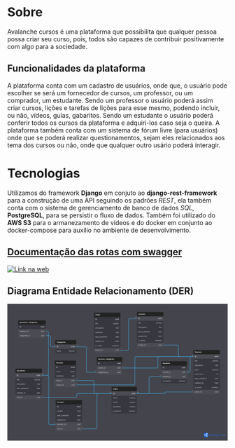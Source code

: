 # Sobre

Avalanche cursos é uma plataforma que possibilita que qualquer pessoa possa criar seu curso, pois, todos são capazes de contribuir positivamente com algo para a sociedade.

## Funcionalidades da plataforma

A plataforma conta com um cadastro de usuários, onde que, o usuário pode escolher se será um fornecedor de cursos, um professor, ou um comprador, um estudante.
Sendo um professor o usuário poderá assim criar cursos, lições e tarefas de lições para esse mesmo, podendo incluir, ou não, vídeos, guias, gabaritos.
Sendo um estudante o usuário poderá conferir todos os cursos da plataforma e adquiri-los caso seja o queira.
A plataforma também conta com um sistema de fórum livre (para usuários) onde que se poderá realizar questionamentos, sejam eles relacionados aos tema dos cursos ou não, onde que qualquer outro usário poderá interagir.

# Tecnologias

Utilizamos do framework **Django** em conjuto ao **django-rest-framework** para a construção de uma API seguindo os padrões _REST_, ela também conta com o sistema de gerenciamento de banco de dados _SQL_, **PostgreSQL**, para se persistir o fluxo de dados. Também foi utilizado do **AWS S3** para o armanezamento de vídeos e do docker em conjunto ao docker-compose para auxílio no ambiente de desenvolvimento.

<a href="https://avalanche-cursos.herokuapp.com/api/docs/" alt="Swagger docs" target="_blank">

## Documentação das rotas com swagger

![Link na web](https://img.shields.io/badge/docs-swagger-green)

</a>

## Diagrama Entidade Relacionamento (DER)

<a href="https://github.com/felipesindeaux/avalanche-cursos/blob/master/DER.png" alt="Diagrama ER">
<img src="./DER.png" alt="Imagem representando o diagrama ER" >
</a>
